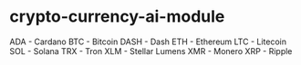 # crypto-currency-ai-module

ADA - Cardano
BTC - Bitcoin
DASH - Dash
ETH - Ethereum
LTC - Litecoin
SOL - Solana
TRX - Tron
XLM - Stellar Lumens
XMR - Monero
XRP - Ripple